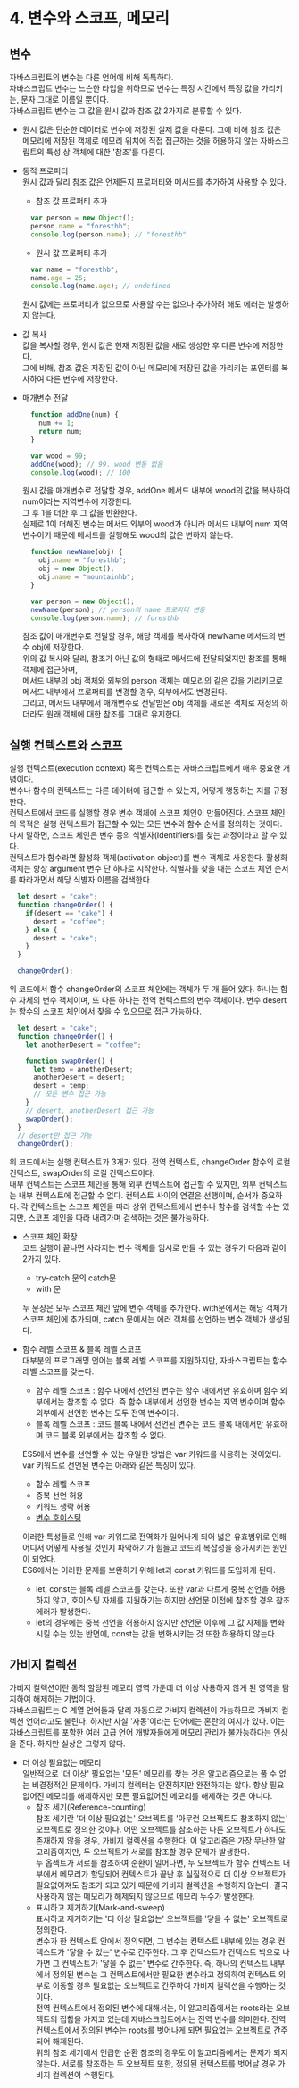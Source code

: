 # 4. 변수와 스코프, 메모리  
## 변수  
  자바스크립트의 변수는 다른 언어에 비해 독특하다.  
  자바스크립트 변수는 느슨한 타입을 취하므로 변수는 특정 시간에서 특정 값을 가리키는, 문자 그대로 이름일 뿐이다.  
  자바스크립트 변수는 그 값을 원시 값과 참조 값 2가지로 분류할 수 있다.  
  - 원시 값은 단순한 데이터로 변수에 저장된 실제 값을 다룬다. 그에 비해 참조 값은 메모리에 저장된 객체로 메모리 위치에 직접 접근하는 것을 허용하지 않는 자바스크립트의 특성 상 객체에 대한 '참조'를 다룬다.  
  - 동적 프로퍼티  
    원시 값과 달리 참조 값은 언제든지 프로퍼티와 메서드를 추가하여 사용할 수 있다.  
    - 참조 값 프로퍼티 추가  
    ```js  
      var person = new Object();  
      person.name = "foresthb";  
      console.log(person.name); // "foresthb"  
    ```  
    - 원시 값 프로퍼티 추가  
    ```js  
      var name = "foresthb";  
      name.age = 25;  
      console.log(name.age); // undefined  
    ```  
    원시 값에는 프로퍼티가 없으므로 사용할 수는 없으나 추가하려 해도 에러는 발생하지 않는다.  


  - 값 복사  
    값을 복사할 경우, 원시 값은 현재 저장된 값을 새로 생성한 후 다른 변수에 저장한다.  
    그에 비해, 참조 값은 저장된 값이 아닌 메모리에 저장된 값을 가리키는 포인터를 복사하여 다른 변수에 저장한다.  
  - 매개변수 전달  
    ```js  
      function addOne(num) {
        num += 1;
        return num;
      }

      var wood = 99;
      addOne(wood); // 99. wood 변동 없음
      console.log(wood); // 100
    ```  
    원시 값을 매개변수로 전달할 경우, addOne 메서드 내부에 wood의 값을 복사하여 num이라는 지역변수에 저장한다.  
    그 후 1을 더한 후 그 값을 반환한다.  
    실제로 1이 더해진 변수는 메서드 외부의 wood가 아니라 메서드 내부의 num 지역변수이기 때문에 메서드를 실행해도 wood의 값은 변하지 않는다.  

    ```js  
      function newName(obj) {
        obj.name = "foresthb";
        obj = new Object();
        obj.name = "mountainhb";
      }

      var person = new Object();
      newName(person); // person의 name 프로퍼티 변동
      console.log(person.name); // foresthb
    ```  
    참조 값이 매개변수로 전달할 경우, 해당 객체를 복사하여 newName 메서드의 변수 obj에 저장한다.  
    위의 값 복사와 달리, 참조가 아닌 값의 형태로 메서드에 전달되었지만 참조를 통해 객체에 접근하며,  
    메서드 내부의 obj 객체와 외부의 person 객체는 메모리의 같은 값을 가리키므로 메서드 내부에서 프로퍼티를 변경할 경우, 외부에서도 변경된다.  
    그리고, 메서드 내부에서 매개변수로 전달받은 obj 객체를 새로운 객체로 재정의 하더라도 원래 객체에 대한 참조를 그대로 유지한다.

## 실행 컨텍스트와 스코프  
  실행 컨텍스트(execution context) 혹은 컨텍스트는 자바스크립트에서 매우 중요한 개념이다.  
  변수나 함수의 컨텍스트는 다른 데이터에 접근할 수 있는지, 어떻게 행동하는 지를 규정한다.  
  컨텍스트에서 코드를 실행할 경우 변수 객체에 스코프 체인이 만들어진다. 스코프 체인의 목적은 실행 컨텍스트가 접근할 수 있는 모든 변수와 함수 순서를 정의하는 것이다.  다시 말하면, 스코프 체인은 변수 등의 식별자(Identifiers)를 찾는 과정이라고 할 수 있다.  
  컨텍스트가 함수라면 활성화 객체(activation object)를 변수 객체로 사용한다. 활성화 객체는 항상 argument 변수 단 하나로 시작한다. 식별자를 찾을 때는 스코프 체인 순서를 따라가면서 해당 식별자 이름을 검색한다.  
  ```js  
    let desert = "cake";
    function changeOrder() {
      if(desert == "cake") {
        desert = "coffee";
      } else {
        desert = "cake";
      }
    }

    changeOrder();
  ```  
  위 코드에서 함수 changeOrder의 스코프 체인에는 객체가 두 개 들어 있다. 하나는 함수 자체의 변수 객체이며, 또 다른 하나는 전역 컨텍스트의 변수 객체이다. 변수 desert는 함수의 스코프 체인에서 찾을 수 있으므로 접근 가능하다.  

  ```js  
    let desert = "cake";
    function changeOrder() {
      let anotherDesert = "coffee";

      function swapOrder() {
        let temp = anotherDesert;
        anotherDesert = desert;
        desert = temp;
        // 모든 변수 접근 가능
      }
      // desert, anotherDesert 접근 가능
      swapOrder();
    }
    // desert만 접근 가능
    changeOrder();
  ```  
  위 코드에서는 실행 컨텍스트가 3개가 있다. 전역 컨텍스트, changeOrder 함수의 로컬 컨텍스트, swapOrder의 로컬 컨텍스트이다.  
  내부 컨텍스트는 스코프 체인을 통해 외부 컨텍스트에 접근할 수 있지만, 외부 컨텍스트는 내부 컨텍스트에 접근할 수 없다. 컨텍스트 사이의 연결은 선행이며, 순서가 중요하다. 각 컨텍스트는 스코프 체인을 따라 상위 컨텍스트에서 변수나 함수를 검색할 수는 있지만, 스코프 체인을 따라 내려가며 검색하는 것은 불가능하다.  

  - 스코프 체인 확장  
    코드 실행이 끝나면 사라지는 변수 객체를 임시로 만들 수 있는 경우가 다음과 같이 2가지 있다.  
      - try-catch 문의 catch문  
      - with 문  

    두 문장은 모두 스코프 체인 앞에 변수 객체를 추가한다. with문에서는 해당 객체가 스코프 체인에 추가되며, catch 문에서는 에러 객체를 선언하는 변수 객체가 생성된다.  

  - 함수 레벨 스코프 & 블록 레벨 스코프  
    대부분의 프로그래밍 언어는 블록 레벨 스코프를 지원하지만, 자바스크립트는 함수 레벨 스코프를 갖는다.  
      - 함수 레벨 스코프 : 함수 내에서 선언된 변수는 함수 내에서만 유효하며 함수 외부에서는 참조할 수 없다. 즉 함수 내부에서 선언한 변수는 지역 변수이며 함수 외부에서 선언한 변수는 모두 전역 변수이다.  
      - 블록 레벨 스코프 : 코드 블록 내에서 선언된 변수는 코드 블록 내에서만 유효하며 코드 블록 외부에서는 참조할 수 없다.  

    ES5에서 변수를 선언할 수 있는 유일한 방법은 var 키워드를 사용하는 것이었다. var 키워드로 선언된 변수는 아래와 같은 특징이 있다.  
      - 함수 레벨 스코프  
      - 중복 선언 허용  
      - 키워드 생략 허용  
      - [변수 호이스팅](https://poiemaweb.com/js-data-type-variable#24-%EB%B3%80%EC%88%98-%ED%98%B8%EC%9D%B4%EC%8A%A4%ED%8C%85variable-hoisting)  

    이러한 특성들로 인해 var 키워드로 전역화가 일어나게 되어 넓은 유효범위로 인해 어디서 어떻게 사용될 것인지 파악하기가 힘들고 코드의 복잡성을 증가시키는 원인이 되었다.  
    ES6에서는 이러한 문제를 보완하기 위해 let과 const 키워드를 도입하게 된다.  
      - let, const는 블록 레벨 스코프를 갖는다. 또한 var과 다르게 중복 선언을 허용하지 않고, 호이스팅 자체를 지원하기는 하지만 선언문 이전에 참조할 경우 참조 에러가 발생한다.  
      - let의 경우에는 중복 선언을 허용하지 않지만 선언문 이후에 그 값 자체를 변화시킬 수는 있는 반면에, const는 값을 변화시키는 것 또한 허용하지 않는다.  

## 가비지 컬렉션  
  가비지 컬렉션이란 동적 할당된 메모리 영역 가운데 더 이상 사용하지 않게 된 영역을 탐지하여 해제하는 기법이다.  
  자바스크립트는 C 계열 언어들과 달리 자동으로 가비지 컬렉션이 가능하므로 가비지 컬렉션 언어라고도 불린다. 하지만 사실 '자동'이라는 단어에는 혼란의 여지가 있다. 이는 자바스크립트를 포함한 여러 고급 언어 개발자들에게 메모리 관리가 불가능하다는 인상을 준다. 하지만 실상은 그렇지 않다.  
  - 더 이상 필요없는 메모리  
    일반적으로 '더 이상' 필요없는 '모든' 메모리를 찾는 것은 알고리즘으로는 풀 수 없는 비결정적인 문제이다. 가비지 컬렉터는 안전하지만 완전하지는 않다. 항상 필요없어진 메모리를 해제하지만 모든 필요없어진 메모리를 해제하는 것은 아니다.  
    - 참조 세기(Reference-counting)  
      참조 세기란 '더 이상 필요없는' 오브젝트를 '아무런 오브젝트도 참조하지 않는' 오브젝트로 정의한 것이다. 어떤 오브젝트를 참조하는 다른 오브젝트가 하나도 존재하지 않을 경우, 가비지 컬렉션을 수행한다. 이 알고리즘은 가장 무난한 알고리즘이지만, 두 오브젝트가 서로를 참조할 경우 문제가 발생한다.  
      두 옵젝트가 서로를 참조하여 순환이 일어나면, 두 오브젝트가 함수 컨텍스트 내부에서 메모리가 할당되어 컨텍스트가 끝난 후 실질적으로 더 이상 오브젝트가 필요없어져도 참조가 되고 있기 때문에 가비지 컬렉션을 수행하지 않는다. 결국 사용하지 않는 메모리가 해제되지 않으므로 메모리 누수가 발생한다.  
    - 표시하고 제거하기(Mark-and-sweep)  
      표시하고 제거하기는 '더 이상 필요없는' 오브젝트를 '닿을 수 없는' 오브젝트로 정의한다.  
      변수가 한 컨텍스트 안에서 정의되면, 그 변수는 컨텍스트 내부에 있는 경우 컨텍스트가 '닿을 수 있는' 변수로 간주한다. 그 후 컨텍스트가 컨텍스트 밖으로 나가면 그 컨텍스트가 '닿을 수 없는' 변수로 간주한다. 즉, 하나의 컨텍스트 내부에서 정의된 변수는 그 컨텍스트에서만 필요한 변수라고 정의하여 컨텍스트 외부로 이동할 경우 필요없는 오브젝트로 간주하여 가비지 컬렉션을 수행하는 것이다.  
      전역 컨텍스트에서 정의된 변수에 대해서는, 이 알고리즘에서는 roots라는 오브젝트의 집합을 가지고 있는데 자바스크립트에서는 전역 변수를 의미한다. 전역 컨텍스트에서 정의된 변수는 roots를 벗어나게 되면 필요없는 오브젝트로 간주되어 해제된다.  
      위의 참조 세기에서 언급한 순환 참조의 경우도 이 알고리즘에서는 문제가 되지 않는다. 서로를 참조하는 두 오브젝트 또한, 정의된 컨텍스트를 벗어날 경우 가비지 컬렉션이 수행된다.
